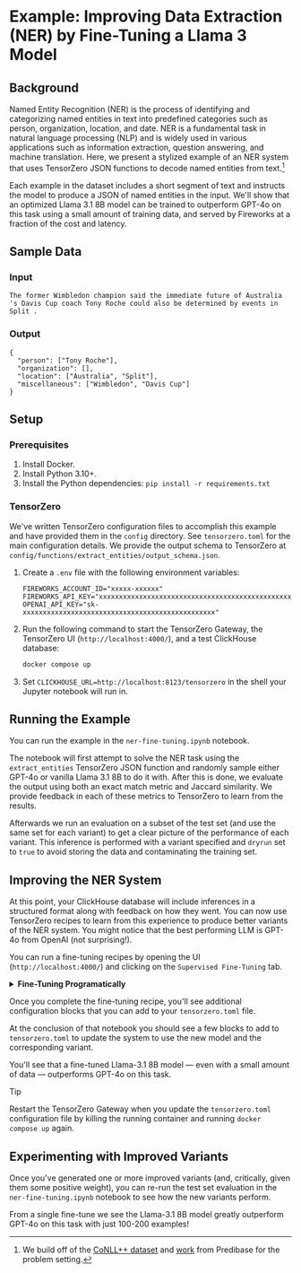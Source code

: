 # Example: Improving Data Extraction (NER) by Fine-Tuning a Llama 3 Model

## Background

Named Entity Recognition (NER) is the process of identifying and categorizing named entities in text into predefined categories such as person, organization, location, and date. NER is a fundamental task in natural language processing (NLP) and is widely used in various applications such as information extraction, question answering, and machine translation.
Here, we present a stylized example of an NER system that uses TensorZero JSON functions to decode named entities from text.[^1]

Each example in the dataset includes a short segment of text and instructs the model to produce a JSON of named entities in the input.
We'll show that an optimized Llama 3.1 8B model can be trained to outperform GPT-4o on this task using a small amount of training data, and served by Fireworks at a fraction of the cost and latency.

## Sample Data

### Input

```
The former Wimbledon champion said the immediate future of Australia 's Davis Cup coach Tony Roche could also be determined by events in Split .
```

### Output

```
{
  "person": ["Tony Roche"],
  "organization": [],
  "location": ["Australia", "Split"],
  "miscellaneous": ["Wimbledon", "Davis Cup"]
}
```

</details>

## Setup

### Prerequisites

1. Install Docker.
2. Install Python 3.10+.
3. Install the Python dependencies: `pip install -r requirements.txt`

### TensorZero

We've written TensorZero configuration files to accomplish this example and have provided them in the `config` directory.
See `tensorzero.toml` for the main configuration details.
We provide the output schema to TensorZero at `config/functions/extract_entities/output_schema.json`.

1. Create a `.env` file with the following environment variables:

   ```
   FIREWORKS_ACCOUNT_ID="xxxxx-xxxxxx"
   FIREWORKS_API_KEY="xxxxxxxxxxxxxxxxxxxxxxxxxxxxxxxxxxxxxxxxxxxxxxxx"
   OPENAI_API_KEY="sk-xxxxxxxxxxxxxxxxxxxxxxxxxxxxxxxxxxxxxxxxxxxxxxxx"
   ```

2. Run the following command to start the TensorZero Gateway, the TensorZero UI (`http://localhost:4000/`), and a test ClickHouse database:

   ```bash
   docker compose up
   ```

3. Set `CLICKHOUSE_URL=http://localhost:8123/tensorzero` in the shell your Jupyter notebook will run in.

## Running the Example

You can run the example in the `ner-fine-tuning.ipynb` notebook.

The notebook will first attempt to solve the NER task using the `extract_entities` TensorZero JSON function and randomly sample either GPT-4o or vanilla Llama 3.1 8B to do it with.
After this is done, we evaluate the output using both an exact match metric and Jaccard similarity.
We provide feedback in each of these metrics to TensorZero to learn from the results.

Afterwards we run an evaluation on a subset of the test set (and use the same set for each variant) to get a clear picture of the performance of each variant.
This inference is performed with a variant specified and `dryrun` set to `true` to avoid storing the data and contaminating the training set.

## Improving the NER System

At this point, your ClickHouse database will include inferences in a structured format along with feedback on how they went.
You can now use TensorZero recipes to learn from this experience to produce better variants of the NER system.
You might notice that the best performing LLM is GPT-4o from OpenAI (not surprising!).

You can run a fine-tuning recipes by opening the UI (`http://localhost:4000/`) and clicking on the `Supervised Fine-Tuning` tab.

<details>
<summary>
<b>Fine-Tuning Programatically</b>
</summary>

Alternatively, you can run a fine-tuning recipe programatically using the Jupyter notebook in `recipes/supervised_fine_tuning/metrics/fireworks/`.

</details>

Once you complete the fine-tuning recipe, you'll see additional configuration blocks that you can add to your `tensorzero.toml` file.

At the conclusion of that notebook you should see a few blocks to add to `tensorzero.toml` to update the system to use the new model and the corresponding variant.

You'll see that a fine-tuned Llama-3.1 8B model &mdash; even with a small amount of data &mdash; outperforms GPT-4o on this task.

> [!TIP]
>
> Restart the TensorZero Gateway when you update the `tensorzero.toml` configuration file by killing the running container and running `docker compose up` again.

## Experimenting with Improved Variants

Once you've generated one or more improved variants (and, critically, given them some positive weight), you can re-run the test set evaluation in the `ner-fine-tuning.ipynb` notebook to see how the new variants perform.

From a single fine-tune we see the Llama-3.1 8B model greatly outperform GPT-4o on this task with just 100-200 examples!

[^1]: We build off of the [CoNLL++ dataset](https://arxiv.org/abs/1909.01441v1) and [work](https://predibase.com/blog/lorax-outlines-better-json-extraction-with-structured-generation-and-lora) from Predibase for the problem setting.

